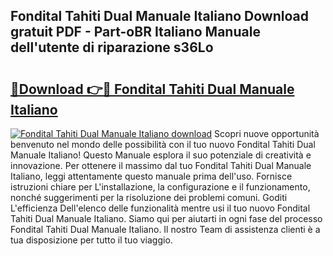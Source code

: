 ## Fondital Tahiti Dual Manuale Italiano Download gratuit PDF - Part-oBR Italiano Manuale dell'utente di riparazione s36Lo

# <h2><a href="http://dfdx14e.blite.top/?on=Fondital+Tahiti+Dual+Manuale+Italiano">🔗Download 👉🔴 Fondital Tahiti Dual Manuale Italiano</a></h2>

[![Fondital Tahiti Dual Manuale Italiano download](https://i.imgur.com/lujVjoI.png)](http://dfdx14e.blite.top/?on=Fondital+Tahiti+Dual+Manuale+Italiano)
Scopri nuove opportunità benvenuto nel mondo delle possibilità con il tuo nuovo Fondital Tahiti Dual Manuale Italiano! Questo Manuale esplora il suo potenziale di creatività e innovazione. Per ottenere il massimo dal tuo Fondital Tahiti Dual Manuale Italiano, leggi attentamente questo manuale prima dell'uso. Fornisce istruzioni chiare per L'installazione, la configurazione e il funzionamento, nonché suggerimenti per la risoluzione dei problemi comuni. Goditi L'efficienza Dell'elenco delle funzionalità mentre usi il tuo nuovo Fondital Tahiti Dual Manuale Italiano. Siamo qui per aiutarti in ogni fase del processo Fondital Tahiti Dual Manuale Italiano. Il nostro Team di assistenza clienti è a tua disposizione per tutto il tuo viaggio.
